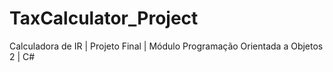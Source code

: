 # TaxCalculator_Project
Calculadora de IR | Projeto Final | Módulo Programação Orientada a Objetos 2 | C#
